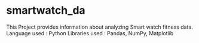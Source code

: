 # smartwatch_da
This Project provides information about analyzing Smart watch fitness data.
Language used : Python
Libraries used : Pandas, NumPy, Matplotlib


